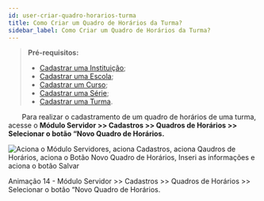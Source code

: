 ```yaml
---
id: user-criar-quadro-horarios-turma
title: Como Criar um Quadro de Horários da Turma?
sidebar_label: Como Criar um Quadro de Horários da Turma?
---
```


<div id="main-content-access">

>**Pré-requisitos:**
>*  [Cadastrar uma Instituição]();
>*  [Cadastrar uma Escola](user-como-cadastrar-uma-escola);
>*  [Cadastrar um Curso](user-como_cadastrar_um_curso);
>*  [Cadastrar uma Série](como-cadastrar-series);
>*  [Cadastrar uma Turma](como-cadastrar-turma).

</div>

&nbsp;&nbsp;&nbsp;&nbsp;&nbsp;&nbsp;&nbsp;Para realizar o cadastramento de um quadro de horários de uma turma, acesse o **Módulo Servidor >> Cadastros >> Quadros de Horários >> Selecionar o botão “Novo Quadro de Horários.**

![Aciona o Módulo Servidores, aciona Cadastros, aciona Qaudros de Horários, aciona o Botão  Novo Quadro de Horários, Inseri as informações e aciona o botão Salvar](/img/user-docs/criar_quadro_de_horarios.gif)

<p class="centerText">Animação 14 - Módulo Servidor >> Cadastros >> Quadros de Horários >> Selecionar o botão “Novo Quadro de Horários.
</p>